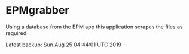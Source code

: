 # EPMgrabber
Using a database from the EPM app this application scrapes the files as required


Latest backup: Sun Aug 25 04:44:01 UTC 2019
